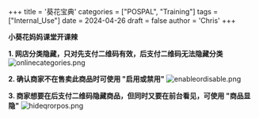 +++
title = '葵花宝典'
categories = ["POSPAL", "Training"]
tags = ["Internal_Use"]
date = 2024-04-26
draft = false
author = 'Chris'
+++

**小葵花妈妈课堂开课辣**

**1. 网店分类隐藏，只对先支付二维码有效，后支付二维码无法隐藏分类**
![onlinecategories.png](/img/onlinecategories.png)

**2. 确认商家不在售卖此商品时可使用 "启用或禁用"**
![enableordisable.png](/img/enableordisable.png)

**3. 商家想要在后支付二维码隐藏商品，但同时又要在前台看见，可使用 "商品显隐"**
![hideqrorpos.png](/img/hideqrorpos.png)

